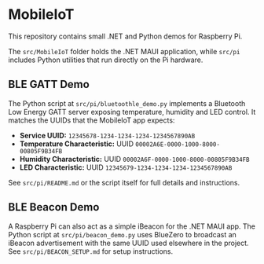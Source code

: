 # MobileIoT

This repository contains small .NET and Python demos for Raspberry Pi.

The `src/MobileIoT` folder holds the .NET MAUI application, while `src/pi` includes Python utilities that run directly on the Pi hardware.

## BLE GATT Demo

The Python script at `src/pi/bluetoothle_demo.py` implements a Bluetooth Low Energy GATT server exposing temperature, humidity and LED control. It matches the UUIDs that the MobileIoT app expects:

- **Service UUID:** `12345678-1234-1234-1234-1234567890AB`
- **Temperature Characteristic:** UUID `00002A6E-0000-1000-8000-00805F9B34FB`
- **Humidity Characteristic:** UUID `00002A6F-0000-1000-8000-00805F9B34FB`
- **LED Characteristic:** UUID `12345679-1234-1234-1234-1234567890AB`

See `src/pi/README.md` or the script itself for full details and instructions.

## BLE Beacon Demo

A Raspberry Pi can also act as a simple iBeacon for the .NET MAUI app. The Python script at `src/pi/beacon_demo.py` uses BlueZero to broadcast an iBeacon advertisement with the same UUID used elsewhere in the project. See `src/pi/BEACON_SETUP.md` for setup instructions.
